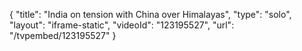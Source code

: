 {
    "title": "India on tension with China over Himalayas",
    "type": "solo",
    "layout": "iframe-static",
    "videoId": "123195527",
    "url": "\/tvpembed\/123195527"
}